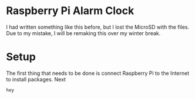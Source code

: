 # Raspberry Pi Alarm Clock
I had written something like this before, but I lost the MicroSD with the files. Due to my mistake, I will be remaking this over my winter break.

# Setup
The first thing that needs to be done is connect Raspberry Pi to the Internet to install packages. Next

`hey`
